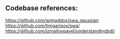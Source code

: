 ## Codebase references:

https://github.com/wjmaddox/swa_gaussian 
https://github.com/timgaripov/swa/
https://github.com/izmailovpavel/understandingbdl/
